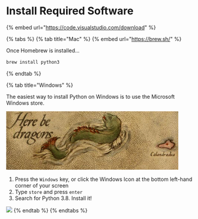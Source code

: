# Install Required Software

{% embed url="https://code.visualstudio.com/download" %}

{% tabs %}
{% tab title="Mac" %}
{% embed url="https://brew.sh/" %}

Once Homebrew is installed...

```bash
brew install python3
```
{% endtab %}

{% tab title="Windows" %}


The easiest way to install Python on Windows is to use the Microsoft Windows store.

![Icon for the Microsoft Windows store](../.gitbook/assets/image%20%285%29.png)

1. Press the `Windows` key, or click the Windows Icon at the bottom left-hand corner of your screen
2. Type `store` and press `enter`
3. Search for Python 3.8. Install it!

![](../.gitbook/assets/image%20%2824%29.png)
{% endtab %}
{% endtabs %}



